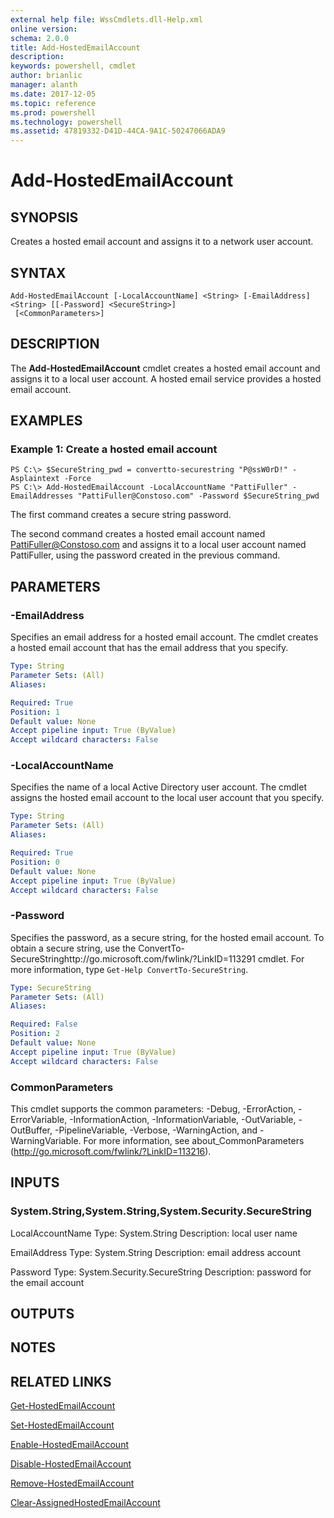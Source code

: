 ```yaml
---
external help file: WssCmdlets.dll-Help.xml
online version: 
schema: 2.0.0
title: Add-HostedEmailAccount
description: 
keywords: powershell, cmdlet
author: brianlic
manager: alanth
ms.date: 2017-12-05
ms.topic: reference
ms.prod: powershell
ms.technology: powershell
ms.assetid: 47819332-D41D-44CA-9A1C-50247066ADA9
---
```


# Add-HostedEmailAccount

## SYNOPSIS
Creates a hosted email account and assigns it to a network user account.

## SYNTAX

```
Add-HostedEmailAccount [-LocalAccountName] <String> [-EmailAddress] <String> [[-Password] <SecureString>]
 [<CommonParameters>]
```

## DESCRIPTION
The **Add-HostedEmailAccount** cmdlet creates a hosted email account and assigns it to a local user account.
A hosted email service provides a hosted email account.

## EXAMPLES

### Example 1: Create a hosted email account
```
PS C:\> $SecureString_pwd = convertto-securestring "P@ssW0rD!" -Asplaintext -Force
PS C:\> Add-HostedEmailAccount -LocalAccountName "PattiFuller" -EmailAddresses "PattiFuller@Constoso.com" -Password $SecureString_pwd
```

The first command creates a secure string password.

The second command creates a hosted email account named PattiFuller@Constoso.com and assigns it to a local user account named PattiFuller, using the password created in the previous command.

## PARAMETERS

### -EmailAddress
Specifies an email address for a hosted email account.
The cmdlet creates a hosted email account that has the email address that you specify.

```yaml
Type: String
Parameter Sets: (All)
Aliases: 

Required: True
Position: 1
Default value: None
Accept pipeline input: True (ByValue)
Accept wildcard characters: False
```

### -LocalAccountName
Specifies the name of a local Active Directory user account.
The cmdlet assigns the hosted email account to the local user account that you specify.

```yaml
Type: String
Parameter Sets: (All)
Aliases: 

Required: True
Position: 0
Default value: None
Accept pipeline input: True (ByValue)
Accept wildcard characters: False
```

### -Password
Specifies the password, as a secure string, for the hosted email account.
To obtain a secure string, use the ConvertTo-SecureStringhttp://go.microsoft.com/fwlink/?LinkID=113291 cmdlet.
For more information, type `Get-Help ConvertTo-SecureString`.

```yaml
Type: SecureString
Parameter Sets: (All)
Aliases: 

Required: False
Position: 2
Default value: None
Accept pipeline input: True (ByValue)
Accept wildcard characters: False
```

### CommonParameters
This cmdlet supports the common parameters: -Debug, -ErrorAction, -ErrorVariable, -InformationAction, -InformationVariable, -OutVariable, -OutBuffer, -PipelineVariable, -Verbose, -WarningAction, and -WarningVariable. For more information, see about_CommonParameters (http://go.microsoft.com/fwlink/?LinkID=113216).

## INPUTS

### System.String,System.String,System.Security.SecureString
LocalAccountName
Type: System.String
Description: local user name

EmailAddress
Type: System.String
Description: email address account

Password
Type: System.Security.SecureString
Description: password for the email account

## OUTPUTS

## NOTES

## RELATED LINKS

[Get-HostedEmailAccount](./Get-HostedEmailAccount.md)

[Set-HostedEmailAccount](./Set-HostedEmailAccount.md)

[Enable-HostedEmailAccount](./Enable-HostedEmailAccount.md)

[Disable-HostedEmailAccount](./Disable-HostedEmailAccount.md)

[Remove-HostedEmailAccount](./Remove-HostedEmailAccount.md)

[Clear-AssignedHostedEmailAccount](./Clear-AssignedHostedEmailAccount.md)

